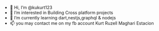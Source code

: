 - 👋 Hi, I’m @kukurt123
- 👀 I’m interested in Building Cross platform projects
- 🌱 I’m currently learning dart,nestjs,graphql & nodejs
- 📫 you may contact me on my fb account Kurt Ruzell Maghari Estacion

<!---
kukurt123/kukurt123 is a ✨ special ✨ repository because its `README.md` (this file) appears on your GitHub profile.
You can click the Preview link to take a look at your changes.
--->
